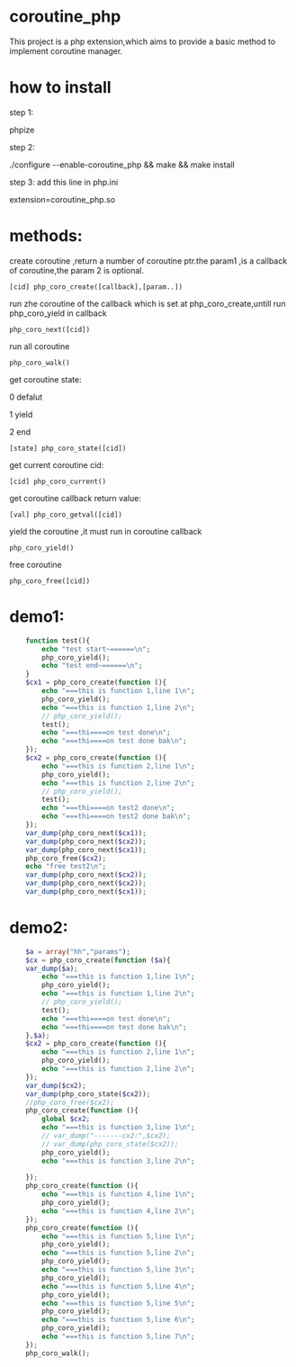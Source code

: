 # coroutine_php
This project is a php extension,which aims to provide a basic method to implement coroutine manager.

# how to install
step 1:

  phpize
 
step 2:    
 
  ./configure --enable-coroutine_php && make && make install

step 3:
add this line in php.ini

 extension=coroutine_php.so

# methods:
 
create coroutine ,return a number of coroutine ptr.the param1 ,is a callback of coroutine,the param 2 is optional.
 
    [cid] php_coro_create([callback],[param..])
 
run zhe coroutine of the callback which is set at php_coro_create,untill run php_coro_yield in callback
 
    php_coro_next([cid])

run all coroutine

    php_coro_walk()

get coroutine state:

0  defalut

1  yield

2  end

    [state] php_coro_state([cid])

get current coroutine cid:

    [cid] php_coro_current()

get coroutine callback return value:

    [val] php_coro_getval([cid])

yield the coroutine ,it must run in coroutine callback

    php_coro_yield()

free coroutine

    php_coro_free([cid])

# demo1:
```PHP
    function test(){
        echo "test start~======\n";
        php_coro_yield();
        echo "test end~======\n";
    }
    $cx1 = php_coro_create(function (){
        echo "===this is function 1,line 1\n";
        php_coro_yield();
        echo "===this is function 1,line 2\n";
        // php_coro_yield();
        test();
        echo "===thi====on test done\n";
        echo "===thi====on test done bak\n";
    });
    $cx2 = php_coro_create(function (){
        echo "===this is function 2,line 1\n";
        php_coro_yield();
        echo "===this is function 2,line 2\n";
        // php_coro_yield();
        test();
        echo "===thi====on test2 done\n";
        echo "===thi====on test2 done bak\n";
    });
    var_dump(php_coro_next($cx1));
    var_dump(php_coro_next($cx2));
    var_dump(php_coro_next($cx1));
    php_coro_free($cx2);
    echo "free test2\n";
    var_dump(php_coro_next($cx2));
    var_dump(php_coro_next($cx2));
    var_dump(php_coro_next($cx1));
```
# demo2:
```PHP
    $a = array("hh","params");
    $cx = php_coro_create(function ($a){
    var_dump($a);
        echo "===this is function 1,line 1\n";
        php_coro_yield();
        echo "===this is function 1,line 2\n";
        // php_coro_yield();
        test();
        echo "===thi====on test done\n";
        echo "===thi====on test done bak\n";
    },$a);
    $cx2 = php_coro_create(function (){
        echo "===this is function 2,line 1\n";
        php_coro_yield();
        echo "===this is function 2,line 2\n";
    });
    var_dump($cx2);
    var_dump(php_coro_state($cx2));
    //php_coro_free($cx2);
    php_coro_create(function (){
        global $cx2;
        echo "===this is function 3,line 1\n";
        // var_dump("-------cx2:",$cx2);
        // var_dump(php_coro_state($cx2));
        php_coro_yield();
        echo "===this is function 3,line 2\n";
     
    });
    php_coro_create(function (){
        echo "===this is function 4,line 1\n";
        php_coro_yield();
        echo "===this is function 4,line 2\n";
    });
    php_coro_create(function (){
        echo "===this is function 5,line 1\n";
        php_coro_yield();
        echo "===this is function 5,line 2\n";
        php_coro_yield();
        echo "===this is function 5,line 3\n";
        php_coro_yield();
        echo "===this is function 5,line 4\n";
        php_coro_yield();
        echo "===this is function 5,line 5\n";
        php_coro_yield();
        echo "===this is function 5,line 6\n";
        php_coro_yield();
        echo "===this is function 5,line 7\n";
    });
    php_coro_walk();
```
